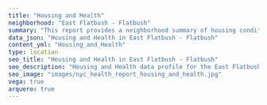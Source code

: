 ```yaml
---
title: "Housing and Health"
neighborhood: "East Flatbush - Flatbush"
summary: "This report provides a neighborhood summary of housing conditions and related health outcomes. It also describes population characteristics that can increase vulnerability to housing hazards."
data_json: "Housing and Health in East Flatbush - Flatbush"
content_yml: "Housing_and_Health"
type: location
seo_title: "Housing and Health in East Flatbush - Flatbush"
seo_description: "Housing and Health data profile for the East Flatbush - Flatbush neighborhood of NYC."
seo_image: "images/nyc_health_report_housing_and_health.jpg"
vega: true
arquero: true
---
```

